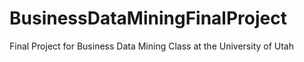 # BusinessDataMiningFinalProject
Final Project for Business Data Mining Class at the University of Utah
